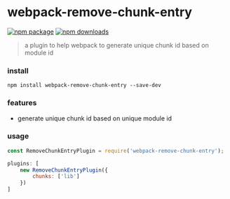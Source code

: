 # webpack-remove-chunk-entry
[![npm package](https://img.shields.io/npm/v/webpack-remove-chunk-entry.svg)](https://www.npmjs.org/package/webpack-remove-chunk-entry)
[![npm downloads](http://img.shields.io/npm/dm/webpack-remove-chunk-entry.svg)](https://www.npmjs.org/package/webpack-remove-chunk-entry)
> a plugin to help webpack to generate unique chunk id based on module id

### install
```
npm install webpack-remove-chunk-entry --save-dev
```

### features
* generate unique chunk id based on unique module id

### usage
```javascript
const RemoveChunkEntryPlugin = require('webpack-remove-chunk-entry');

plugins: [
    new RemoveChunkEntryPlugin({
        chunks: ['lib']
    })
]
```
